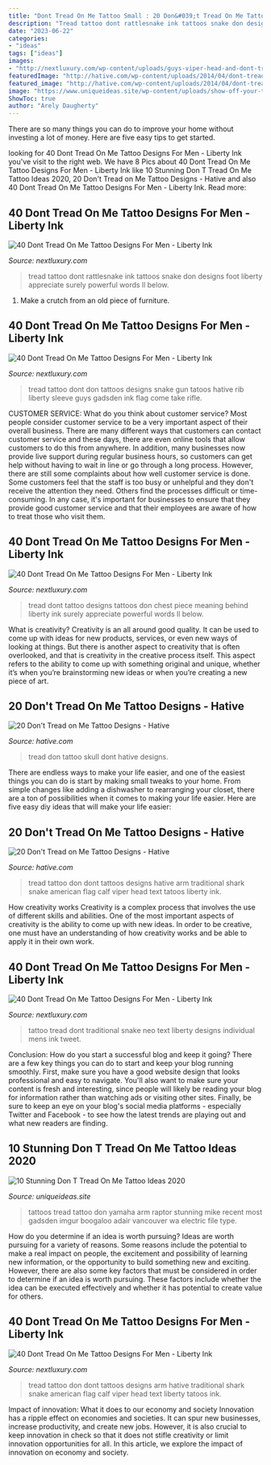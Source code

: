 ```yaml
---
title: "Dont Tread On Me Tattoo Small : 20 Don&#039;t Tread On Me Tattoo Designs"
description: "Tread tattoo dont rattlesnake ink tattoos snake don designs foot liberty appreciate surely powerful words ll below"
date: "2023-06-22"
categories:
- "ideas"
tags: ["ideas"]
images:
- "http://nextluxury.com/wp-content/uploads/guys-viper-head-and-dont-tread-on-me-text-calf-tattoo.jpg"
featuredImage: "http://hative.com/wp-content/uploads/2014/04/dont-tread-on-me/17-dont-tread-on-me-tattoo.jpg"
featured_image: "http://hative.com/wp-content/uploads/2014/04/dont-tread-on-me/6-dont-tread-on-me-with-skull.jpg"
image: "https://www.uniqueideas.site/wp-content/uploads/show-off-your-tattoos-yamaha-raptor-forum.jpg"
ShowToc: true
author: "Arely Daugherty"
---
```



There are so many things you can do to improve your home without investing a lot of money. Here are five easy tips to get started.

	

		
looking for 40 Dont Tread On Me Tattoo Designs For Men - Liberty Ink you've visit to the right web. We have 8 Pics about 40 Dont Tread On Me Tattoo Designs For Men - Liberty Ink like 10 Stunning Don T Tread On Me Tattoo Ideas 2020, 20 Don&#039;t Tread on Me Tattoo Designs - Hative and also 40 Dont Tread On Me Tattoo Designs For Men - Liberty Ink. Read more:
		
    
## 40 Dont Tread On Me Tattoo Designs For Men - Liberty Ink

<img loading=lazy src="http://nextluxury.com/wp-content/uploads/guys-foot-tattoo-of-snake-surrounding-dont-tread-on-me-text-in-black-ink.jpg" onerror="this.onerror=null;this.src='https://tse4.mm.bing.net/th?id=OIP.Srx23-KIHcMS_RcvKc4oOgHaHa&amp;pid=15.1';" alt="40 Dont Tread On Me Tattoo Designs For Men - Liberty Ink">

_Source: nextluxury.com_

>tread tattoo dont rattlesnake ink tattoos snake don designs foot liberty appreciate surely powerful words ll below. 

	

1. Make a crutch from an old piece of furniture.

    
## 40 Dont Tread On Me Tattoo Designs For Men - Liberty Ink

<img loading=lazy src="http://nextluxury.com/wp-content/uploads/coiled-snake-and-assult-rifle-with-dont-tread-on-me-text-side-piece-for-guys.jpg" onerror="this.onerror=null;this.src='https://tse4.mm.bing.net/th?id=OIP.MlRa0gnyGAi1dMxsa1FtHQHaJ4&amp;pid=15.1';" alt="40 Dont Tread On Me Tattoo Designs For Men - Liberty Ink">

_Source: nextluxury.com_

>tread tattoo dont don tattoos designs snake gun tatoos hative rib liberty sleeve guys gadsden ink flag come take rifle. 

	

CUSTOMER SERVICE: What do you think about customer service?
Most people consider customer service to be a very important aspect of their overall business. There are many different ways that customers can contact customer service and these days, there are even online tools that allow customers to do this from anywhere. In addition, many businesses now provide live support during regular business hours, so customers can get help without having to wait in line or go through a long process.
However, there are still some complaints about how well customer service is done. Some customers feel that the staff is too busy or unhelpful and they don't receive the attention they need. Others find the processes difficult or time-consuming. In any case, it's important for businesses to ensure that they provide good customer service and that their employees are aware of how to treat those who visit them.

    
## 40 Dont Tread On Me Tattoo Designs For Men - Liberty Ink

<img loading=lazy src="http://nextluxury.com/wp-content/uploads/guys-dont-tread-on-me-text-and-snake-colorful-chest-piece.jpg" onerror="this.onerror=null;this.src='https://tse3.mm.bing.net/th?id=OIP.87ncNvat4jPcFrroVhmfhgHaHa&amp;pid=15.1';" alt="40 Dont Tread On Me Tattoo Designs For Men - Liberty Ink">

_Source: nextluxury.com_

>tread dont tattoo designs tattoos don chest piece meaning behind liberty ink surely appreciate powerful words ll below. 

	

What is creativity?
Creativity is an all around good quality. It can be used to come up with ideas for new products, services, or even new ways of looking at things. But there is another aspect to creativity that is often overlooked, and that is creativity in the creative process itself. This aspect refers to the ability to come up with something original and unique, whether it’s when you’re brainstorming new ideas or when you’re creating a new piece of art.

    
## 20 Don&#039;t Tread On Me Tattoo Designs - Hative

<img loading=lazy src="http://hative.com/wp-content/uploads/2014/04/dont-tread-on-me/6-dont-tread-on-me-with-skull.jpg" onerror="this.onerror=null;this.src='https://tse2.mm.bing.net/th?id=OIP.9xi3MAmlNaE81bnBm91PjgHaJd&amp;pid=15.1';" alt="20 Don&#039;t Tread on Me Tattoo Designs - Hative">

_Source: hative.com_

>tread don tattoo skull dont hative designs. 

	

There are endless ways to make your life easier, and one of the easiest things you can do is start by making small tweaks to your home. From simple changes like adding a dishwasher to rearranging your closet, there are a ton of possibilities when it comes to making your life easier. Here are five easy diy ideas that will make your life easier: 

    
## 20 Don&#039;t Tread On Me Tattoo Designs - Hative

<img loading=lazy src="http://hative.com/wp-content/uploads/2014/04/dont-tread-on-me/17-dont-tread-on-me-tattoo.jpg" onerror="this.onerror=null;this.src='https://tse4.mm.bing.net/th?id=OIP.i4WIljy04AU-d-bTyu5CJQHaIW&amp;pid=15.1';" alt="20 Don&#039;t Tread on Me Tattoo Designs - Hative">

_Source: hative.com_

>tread tattoo don dont tattoos designs hative arm traditional shark snake american flag calf viper head text tatoos liberty ink. 

	

How creativity works
Creativity is a complex process that involves the use of different skills and abilities. One of the most important aspects of creativity is the ability to come up with new ideas. In order to be creative, one must have an understanding of how creativity works and be able to apply it in their own work.

    
## 40 Dont Tread On Me Tattoo Designs For Men - Liberty Ink

<img loading=lazy src="http://nextluxury.com/wp-content/uploads/mens-neo-traditional-dont-tread-on-me-text-snake-and-soilder-tattoo-on-upperarm.jpg" onerror="this.onerror=null;this.src='https://tse2.mm.bing.net/th?id=OIP.lRPV_q30BHNndvQp5WnvxgHaHa&amp;pid=15.1';" alt="40 Dont Tread On Me Tattoo Designs For Men - Liberty Ink">

_Source: nextluxury.com_

>tattoo tread dont traditional snake neo text liberty designs individual mens ink tweet. 

	

Conclusion: How do you start a successful blog and keep it going?
There are a few key things you can do to start and keep your blog running smoothly. First, make sure you have a good website design that looks professional and easy to navigate. You'll also want to make sure your content is fresh and interesting, since people will likely be reading your blog for information rather than watching ads or visiting other sites. Finally, be sure to keep an eye on your blog's social media platforms - especially Twitter and Facebook - to see how the latest trends are playing out and what new readers are finding.

    
## 10 Stunning Don T Tread On Me Tattoo Ideas 2020

<img loading=lazy src="https://www.uniqueideas.site/wp-content/uploads/show-off-your-tattoos-yamaha-raptor-forum.jpg" onerror="this.onerror=null;this.src='https://tse4.mm.bing.net/th?id=OIP.I7E-X288SzWIUnVgERLoZgHaEy&amp;pid=15.1';" alt="10 Stunning Don T Tread On Me Tattoo Ideas 2020">

_Source: uniqueideas.site_

>tattoos tread tattoo don yamaha arm raptor stunning mike recent most gadsden imgur boogaloo adair vancouver wa electric file type. 

	

How do you determine if an idea is worth pursuing?
Ideas are worth pursuing for a variety of reasons. Some reasons include the potential to make a real impact on people, the excitement and possibility of learning new information, or the opportunity to build something new and exciting. However, there are also some key factors that must be considered in order to determine if an idea is worth pursuing. These factors include whether the idea can be executed effectively and whether it has potential to create value for others.

    
## 40 Dont Tread On Me Tattoo Designs For Men - Liberty Ink

<img loading=lazy src="http://nextluxury.com/wp-content/uploads/guys-viper-head-and-dont-tread-on-me-text-calf-tattoo.jpg" onerror="this.onerror=null;this.src='https://tse2.mm.bing.net/th?id=OIP.cmUm7AYLRtfa7HfmaWocYgHaIW&amp;pid=15.1';" alt="40 Dont Tread On Me Tattoo Designs For Men - Liberty Ink">

_Source: nextluxury.com_

>tread tattoo don dont tattoos designs arm hative traditional shark snake american flag calf viper head text liberty tatoos ink. 

	

Impact of innovation: What it does to our economy and society
Innovation has a ripple effect on economies and societies. It can spur new businesses, increase productivity, and create new jobs. However, it is also crucial to keep innovation in check so that it does not stifle creativity or limit innovation opportunities for all. In this article, we explore the impact of innovation on economy and society.

